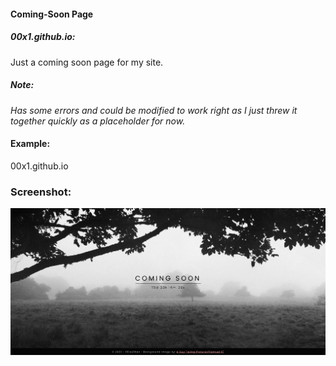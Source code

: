 #### Coming-Soon Page
##### 00x1.github.io:
Just a coming soon page for my site.  

  
##### Note:
*Has some errors and could be modified to work right as I just threw it together quickly as a placeholder for now.*  

  
#### Example:
00x1.github.io  

  
### Screenshot:
![Screenshot of my Coming Soon Page](./assets/img/html-test-screenshot.jpg "Screenshot of my Coming Soon Page")
